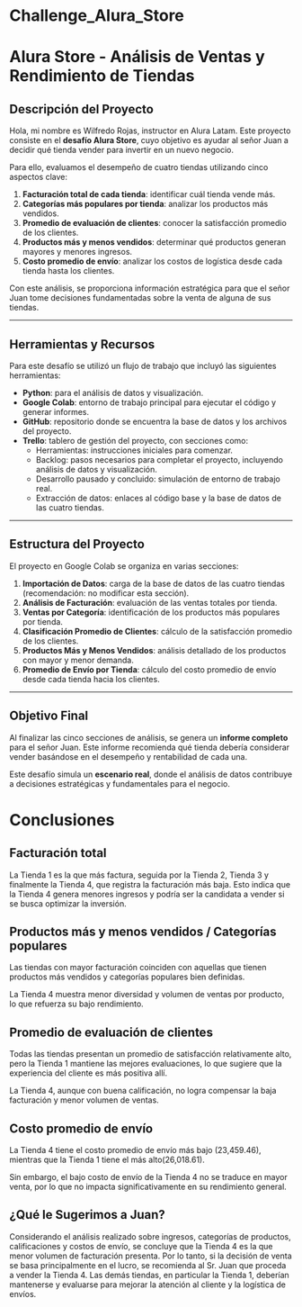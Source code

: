 # Challenge_Alura_Store

# Alura Store - Análisis de Ventas y Rendimiento de Tiendas

## Descripción del Proyecto
Hola, mi nombre es Wilfredo Rojas, instructor en Alura Latam. Este proyecto consiste en el **desafío Alura Store**, cuyo objetivo es ayudar al señor Juan a decidir qué tienda vender para invertir en un nuevo negocio.  

Para ello, evaluamos el desempeño de cuatro tiendas utilizando cinco aspectos clave:

1. **Facturación total de cada tienda**: identificar cuál tienda vende más.  
2. **Categorías más populares por tienda**: analizar los productos más vendidos.  
3. **Promedio de evaluación de clientes**: conocer la satisfacción promedio de los clientes.  
4. **Productos más y menos vendidos**: determinar qué productos generan mayores y menores ingresos.  
5. **Costo promedio de envío**: analizar los costos de logística desde cada tienda hasta los clientes.  

Con este análisis, se proporciona información estratégica para que el señor Juan tome decisiones fundamentadas sobre la venta de alguna de sus tiendas.

---

## Herramientas y Recursos
Para este desafío se utilizó un flujo de trabajo que incluyó las siguientes herramientas:

- **Python**: para el análisis de datos y visualización.  
- **Google Colab**: entorno de trabajo principal para ejecutar el código y generar informes.  
- **GitHub**: repositorio donde se encuentra la base de datos y los archivos del proyecto.  
- **Trello**: tablero de gestión del proyecto, con secciones como:
  - Herramientas: instrucciones iniciales para comenzar.
  - Backlog: pasos necesarios para completar el proyecto, incluyendo análisis de datos y visualización.
  - Desarrollo pausado y concluido: simulación de entorno de trabajo real.
  - Extracción de datos: enlaces al código base y la base de datos de las cuatro tiendas.

---

## Estructura del Proyecto
El proyecto en Google Colab se organiza en varias secciones:

1. **Importación de Datos**: carga de la base de datos de las cuatro tiendas (recomendación: no modificar esta sección).  
2. **Análisis de Facturación**: evaluación de las ventas totales por tienda.  
3. **Ventas por Categoría**: identificación de los productos más populares por tienda.  
4. **Clasificación Promedio de Clientes**: cálculo de la satisfacción promedio de los clientes.  
5. **Productos Más y Menos Vendidos**: análisis detallado de los productos con mayor y menor demanda.  
6. **Promedio de Envío por Tienda**: cálculo del costo promedio de envío desde cada tienda hacia los clientes.  

---

## Objetivo Final
Al finalizar las cinco secciones de análisis, se genera un **informe completo** para el señor Juan. Este informe recomienda qué tienda debería considerar vender basándose en el desempeño y rentabilidad de cada una.  

Este desafío simula un **escenario real**, donde el análisis de datos contribuye a decisiones estratégicas y fundamentales para el negocio.  

# Conclusiones

## Facturación total

La Tienda 1 es la que más factura, seguida por la Tienda 2, Tienda 3 y finalmente la Tienda 4, que registra la facturación más baja. Esto indica que la Tienda 4 genera menores ingresos y podría ser la candidata a vender si se busca optimizar la inversión.

## Productos más y menos vendidos / Categorías populares

Las tiendas con mayor facturación coinciden con aquellas que tienen productos más vendidos y categorías populares bien definidas.

La Tienda 4 muestra menor diversidad y volumen de ventas por producto, lo que refuerza su bajo rendimiento.

## Promedio de evaluación de clientes

Todas las tiendas presentan un promedio de satisfacción relativamente alto, pero la Tienda 1 mantiene las mejores evaluaciones, lo que sugiere que la experiencia del cliente es más positiva allí.

La Tienda 4, aunque con buena calificación, no logra compensar la baja facturación y menor volumen de ventas.

## Costo promedio de envío

La Tienda 4 tiene el costo promedio de envío más bajo (23,459.46), mientras que la Tienda 1 tiene el más alto(26,018.61).

Sin embargo, el bajo costo de envío de la Tienda 4 no se traduce en mayor venta, por lo que no impacta significativamente en su rendimiento general.

## ¿Qué le Sugerimos a Juan?
Considerando el análisis realizado sobre ingresos, categorías de productos, calificaciones y costos de envío, se concluye que la Tienda 4 es la que menor volumen de facturación presenta. Por lo tanto, si la decisión de venta se basa principalmente en el lucro, se recomienda al Sr. Juan que proceda a vender la Tienda 4. Las demás tiendas, en particular la Tienda 1, deberían mantenerse y evaluarse para mejorar la atención al cliente y la logística de envíos.
